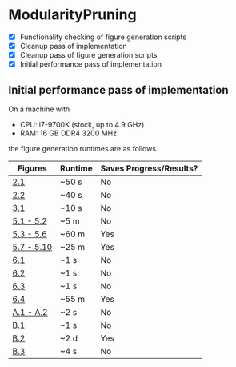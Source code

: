 # ModularityPruning

- [X] Functionality checking of figure generation scripts
- [X] Cleanup pass of implementation
- [X] Cleanup pass of figure generation scripts
- [X] Initial performance pass of implementation

## Initial performance pass of implementation

On a machine with

 - CPU: i7-9700K (stock, up to 4.9 GHz)
 - RAM: 16 GB DDR4 3200 MHz

the figure generation runtimes are as follows.

| Figures | Runtime | Saves Progress/Results? |
|---------|---------|-----------------|
| [2.1](karate_club_gamma_estimates/karate_club_gamma_estimates.py) | ~50 s | No
| [2.2](karate_club_gamma_estimates/karate_club_estimates_per_community.py) | ~40 s | No
| [3.1](example_figures/plot_champ_example.py) | ~10 s | No
| [5.1 - 5.2](karate_club_test/karate_club_test.py) | ~5 m | No
| [5.3 - 5.6](synthetic_easy_regime/easy_regime_generation.py) | ~60 m | Yes
| [5.7 - 5.10](lazega_law_firm/lazega_figures.py) | ~25 m | Yes
| [6.1](plot_duality_details/plot_maximum_gamma_estimates.py) | ~1 s | No
| [6.2](plot_duality_details/plot_maximum_gamma_estimates_in_omega_space.py) | ~1 s | No
| [6.3](plot_duality_details/plot_maximum_gamma_estimates_general.py) | ~1 s | No
| [6.4](social_networks/SNAP_boxplot.py) | ~55 m | Yes
| [A.1 - A.2](plot_duality_details/plot_gamma_omega_duality.py) | ~2 s | No
| [B.1](bistable_SBM/plot_bistable_SBM_analytic.py) | ~1 s | No
| [B.2](bistable_SBM/bistable_SBM_test_constant_probs.py) | ~2 d | Yes
| [B.3](bistable_SBM/plot_bistable_SBM_realizations.py) | ~4 s | No
